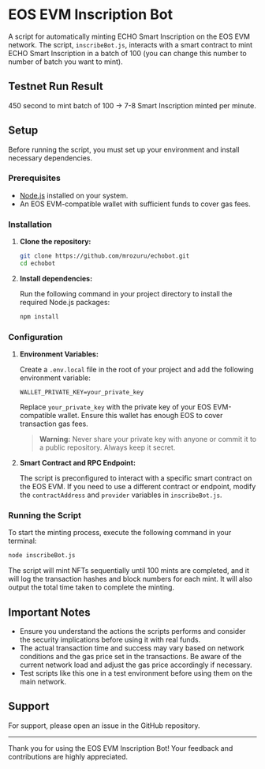 # EOS EVM Inscription Bot

A script for automatically minting ECHO Smart Inscription on the EOS EVM network. The script, `inscribeBot.js`, interacts with a smart contract to mint ECHO Smart Inscription in a batch of 100 (you can change this number to number of batch you want to mint).

## Testnet Run Result
450 second to mint batch of 100 -> 7-8 Smart Inscription minted per minute.

## Setup

Before running the script, you must set up your environment and install necessary dependencies.

### Prerequisites

- [Node.js](https://nodejs.org/) installed on your system.
- An EOS EVM-compatible wallet with sufficient funds to cover gas fees.

### Installation

1. **Clone the repository:**

   ```sh
   git clone https://github.com/mrozuru/echobot.git
   cd echobot
   ```

2. **Install dependencies:**

   Run the following command in your project directory to install the required Node.js packages:

   ```sh
   npm install
   ```

### Configuration

1. **Environment Variables:**

   Create a `.env.local` file in the root of your project and add the following environment variable:

   ```env
   WALLET_PRIVATE_KEY=your_private_key
   ```

   Replace `your_private_key` with the private key of your EOS EVM-compatible wallet. Ensure this wallet has enough EOS to cover transaction gas fees.

   > **Warning:** Never share your private key with anyone or commit it to a public repository. Always keep it secret.

2. **Smart Contract and RPC Endpoint:**

   The script is preconfigured to interact with a specific smart contract on the EOS EVM. If you need to use a different contract or endpoint, modify the `contractAddress` and `provider` variables in `inscribeBot.js`.

### Running the Script

To start the minting process, execute the following command in your terminal:

```sh
node inscribeBot.js
```

The script will mint NFTs sequentially until 100 mints are completed, and it will log the transaction hashes and block numbers for each mint. It will also output the total time taken to complete the minting.

## Important Notes

- Ensure you understand the actions the scripts performs and consider the security implications before using it with real funds.
- The actual transaction time and success may vary based on network conditions and the gas price set in the transactions. Be aware of the current network load and adjust the gas price accordingly if necessary.
- Test scripts like this one in a test environment before using them on the main network.

## Support

For support, please open an issue in the GitHub repository.

---

Thank you for using the EOS EVM Inscription Bot! Your feedback and contributions are highly appreciated.
